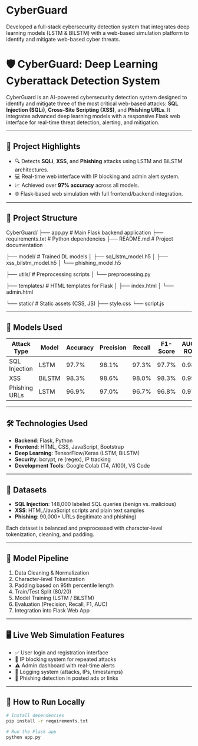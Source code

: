 # CyberGuard
Developed a full-stack cybersecurity detection system that integrates deep learning models (LSTM &amp; BILSTM) with a web-based simulation platform to identify and mitigate web-based cyber threats.
# 🛡️ CyberGuard: Deep Learning Cyberattack Detection System

CyberGuard is an AI-powered cybersecurity detection system designed to identify and mitigate three of the most critical web-based attacks: **SQL Injection (SQLi)**, **Cross-Site Scripting (XSS)**, and **Phishing URLs**. It integrates advanced deep learning models with a responsive Flask web interface for real-time threat detection, alerting, and mitigation.

---

## 🚀 Project Highlights

- 🔍 Detects **SQLi**, **XSS**, and **Phishing** attacks using LSTM and BiLSTM architectures.
- 💻 Real-time web interface with IP blocking and admin alert system.
- 📈 Achieved over **97% accuracy** across all models.
- 🌐 Flask-based web simulation with full frontend/backend integration.

---

## 📁 Project Structure

CyberGuard/
├── app.py                  # Main Flask backend application
├── requirements.txt        # Python dependencies
├── README.md               # Project documentation

├── model/                  # Trained DL models
│   ├── sql_lstm_model.h5
│   ├── xss_bilstm_model.h5
│   └── phishing_model.h5

├── utils/                  # Preprocessing scripts
│   └── preprocessing.py

├── templates/              # HTML templates for Flask
│   ├── index.html
│   └── admin.html

└── static/                 # Static assets (CSS, JS)
    ├── style.css
    └── script.js

---

## 🧠 Models Used

| Attack Type    | Model       | Accuracy | Precision | Recall | F1-Score | AUC-ROC |
|----------------|-------------|----------|-----------|--------|----------|---------|
| SQL Injection  | LSTM        | 97.7%    | 98.1%     | 97.3%  | 97.7%    | 0.98    |
| XSS            | BiLSTM      | 98.3%    | 98.6%     | 98.0%  | 98.3%    | 0.99    |
| Phishing URLs  | LSTM        | 96.9%    | 97.0%     | 96.7%  | 96.8%    | 0.97    |

---

## 🛠️ Technologies Used

- **Backend**: Flask, Python
- **Frontend**: HTML, CSS, JavaScript, Bootstrap
- **Deep Learning**: TensorFlow/Keras (LSTM, BiLSTM)
- **Security**: bcrypt, re (regex), IP tracking
- **Development Tools**: Google Colab (T4, A100), VS Code

---

## 🧪 Datasets

- **SQL Injection**: 148,000 labeled SQL queries (benign vs. malicious)
- **XSS**: HTML/JavaScript scripts and plain text samples
- **Phishing**: 90,000+ URLs (legitimate and phishing)

Each dataset is balanced and preprocessed with character-level tokenization, cleaning, and padding.

---

## 🧬 Model Pipeline

1. Data Cleaning & Normalization
2. Character-level Tokenization
3. Padding based on 95th percentile length
4. Train/Test Split (80/20)
5. Model Training (LSTM / BiLSTM)
6. Evaluation (Precision, Recall, F1, AUC)
7. Integration into Flask Web App

---

## 🖥️ Live Web Simulation Features

- ✅ User login and registration interface
- 🚫 IP blocking system for repeated attacks
- ⚠️ Admin dashboard with real-time alerts
- 📄 Logging system (attacks, IPs, timestamps)
- 🔗 Phishing detection in posted ads or links

---

## 🧠 How to Run Locally

```bash
# Install dependencies
pip install -r requirements.txt

# Run the Flask app
python app.py
